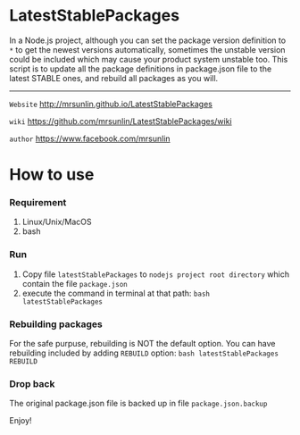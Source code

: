 # LatestStablePackages
In a Node.js project, although you can set the package version definition to `*` to get the newest versions automatically, sometimes the unstable version could be included which may cause your product system unstable too.
This script is to update all the package definitions in package.json file to the latest STABLE ones, and rebuild all packages as you will.

***

`Website`   http://mrsunlin.github.io/LatestStablePackages

`wiki`      https://github.com/mrsunlin/LatestStablePackages/wiki

`author`    https://www.facebook.com/mrsunlin

# How to use

### Requirement

1. Linux/Unix/MacOS
2. bash

### Run
1. Copy file `latestStablePackages` to `nodejs project root directory` which contain the file `package.json`
2. execute the command in terminal at that path: `bash latestStablePackages`

### Rebuilding packages
For the safe purpuse, rebuilding is NOT the default option. You can have rebuilding included by adding `REBUILD` option: `bash latestStablePackages REBUILD`

### Drop back
The original package.json file is backed up in file `package.json.backup`

Enjoy!

